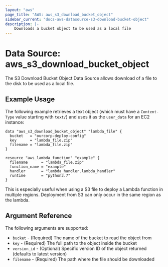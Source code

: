```yaml
---
layout: "aws"
page_title: "AWS: aws_s3_download_bucket_object"
sidebar_current: "docs-aws-datasource-s3-download-bucket-object"
description: |-
    Downloads a bucket object to be used as a local file
---
```


# Data Source: aws_s3_download_bucket_object

The S3 Download Bucket Object Data Source allows download of a file to the disk to be used as a local file.

## Example Usage

The following example retrieves a text object (which must have a `Content-Type`
value starting with `text/`) and uses it as the `user_data` for an EC2 instance:

```hcl
data "aws_s3_download_bucket_object" "lambda_file" {
  bucket   = "ourcorp-deploy-config"
  key      = "lambda_file.zip"
  filename = "lambda_file.zip"
}

resource "aws_lambda_function" "example" {
  filename      = "lambda_file.zip"
  function_name = "example"
  handler       = "lambda_handler.lambda_handler"
  runtime       = "python3.7"
}
```

This is especially useful when using a S3 file to deploy a Lambda function in multiple regions. Deployment from S3 can only occur in the same region as the lambda.

## Argument Reference

The following arguments are supported:

* `bucket` - (Required) The name of the bucket to read the object from
* `key` - (Required) The full path to the object inside the bucket
* `version_id` - (Optional) Specific version ID of the object returned (defaults to latest version)
* `filename` - (Required) The path where the file should be downloaded
